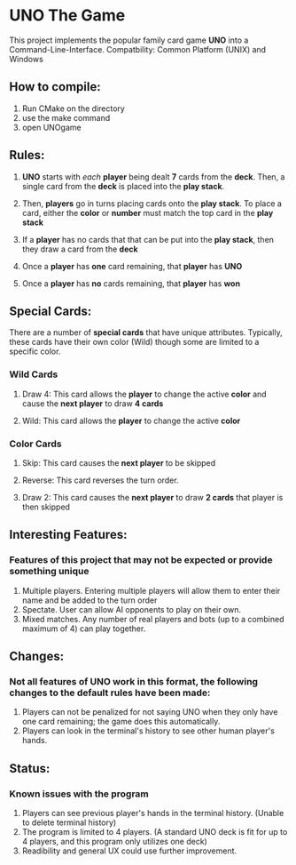 # **UNO** The Game
This project implements the popular family card game **UNO** into a Command-Line-Interface.
Compatbility: Common Platform (UNIX) and Windows

## How to compile:
1) Run CMake on the directory
2) use the make command
3) open UNOgame

## **Rules:**

1) **UNO** starts with *each* **player** being dealt **7** cards from the **deck**. Then, a single card from the **deck** is placed into the **play stack**.
    
2) Then, **players** go in turns placing cards onto the **play stack**. To place a card, either the **color** or **number** must match the top card in the **play stack**
    
3) If a **player** has no cards that that can be put into the **play stack**, then they draw a card from the **deck**
    
4) Once a **player** has **one** card remaining, that **player** has **UNO**
    
5) Once a **player** has **no** cards remaining, that **player** has **won**
    
    
## **Special Cards:**

There are a number of **special cards** that have unique attributes. Typically, these cards have their own color (Wild) though some are limited to a specific color.

### **Wild Cards**
1) Draw 4: This card allows the **player** to change the active **color** and cause the **next player** to draw **4 cards**
                        
3) Wild: This card allows the **player** to change the active **color**
            
### **Color Cards**
            
1) Skip: This card causes the **next player** to be skipped
            
2) Reverse: This card reverses the turn order.
            
3) Draw 2: This card causes the **next player** to draw **2 cards** that player is then skipped 
            
## Interesting Features:

### Features of this project that may not be expected or provide something unique
    
1) Multiple players. Entering multiple players will allow them to enter their name and be added to the turn order
2) Spectate. User can allow AI opponents to play on their own.
3) Mixed matches. Any number of real players and bots (up to a combined maximum of 4) can play together.
            
## Changes:

### Not all features of UNO work in this format, the following changes to the default rules have been made:
        
1) Players can not be penalized for not saying UNO when they only have one card remaining; the game does this automatically.
2) Players can look in the terminal's history to see other human player's hands.

## Status:

### Known issues with the program
    
1) Players can see previous player's hands in the terminal history. (Unable to delete terminal history)
2) The program is limited to 4 players. (A standard UNO deck is fit for up to 4 players, and this program only utilizes one deck)
3) Readibility and general UX could use further improvement.
